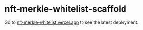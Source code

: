 # nft-merkle-whitelist-scaffold
Go to [nft-merkle-whitelist.vercel.app](https://nft-merkle-whitelist.vercel.app/) to see the latest deployment.
